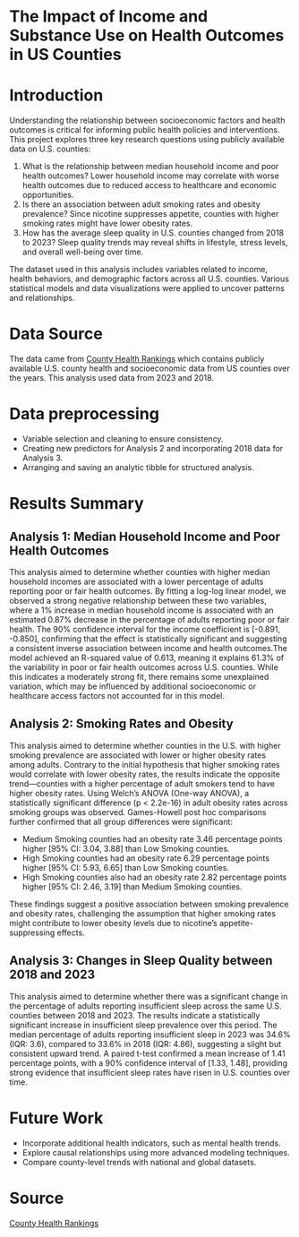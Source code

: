 # The Impact of Income and Substance Use on Health Outcomes in US Counties

# Introduction

Understanding the relationship between socioeconomic factors and health outcomes is critical for informing public health policies and interventions. This project explores three key research questions using publicly available data on U.S. counties:

1. What is the relationship between median household income and poor health outcomes? Lower household income may correlate with worse health outcomes due to reduced access to healthcare and economic opportunities.
2. Is there an association between adult smoking rates and obesity prevalence? Since nicotine suppresses appetite, counties with higher smoking rates might have lower obesity rates.
3. How has the average sleep quality in U.S. counties changed from 2018 to 2023? Sleep quality trends may reveal shifts in lifestyle, stress levels, and overall well-being over time.

The dataset used in this analysis includes variables related to income, health behaviors, and demographic factors across all U.S. counties. Various statistical models and data visualizations were applied to uncover patterns and relationships.

# Data Source

The data came from [County Health Rankings](https://www.countyhealthrankings.org/) which contains publicly available U.S. county health and socioeconomic data from US counties over the years. This analysis used data from 2023 and 2018.

# Data preprocessing 

* Variable selection and cleaning to ensure consistency.
* Creating new predictors for Analysis 2 and incorporating 2018 data for Analysis 3.
* Arranging and saving an analytic tibble for structured analysis.

# Results Summary
## Analysis 1: Median Household Income and Poor Health Outcomes

This analysis aimed to determine whether counties with higher median household incomes are associated with a lower percentage of adults reporting poor or fair health outcomes. By fitting a log-log linear model, we observed a strong negative relationship between these two variables, where a 1% increase in median household income is associated with an estimated 0.87% decrease in the percentage of adults reporting poor or fair health. The 90% confidence interval for the income coefficient is [-0.891, -0.850], confirming that the effect is statistically significant and suggesting a consistent inverse association between income and health outcomes.The model achieved an R-squared value of 0.613, meaning it explains 61.3% of the variability in poor or fair health outcomes across U.S. counties. While this indicates a moderately strong fit, there remains some unexplained variation, which may be influenced by additional socioeconomic or healthcare access factors not accounted for in this model.


## Analysis 2: Smoking Rates and Obesity

This analysis aimed to determine whether counties in the U.S. with higher smoking prevalence are associated with lower or higher obesity rates among adults. Contrary to the initial hypothesis that higher smoking rates would correlate with lower obesity rates, the results indicate the opposite trend—counties with a higher percentage of adult smokers tend to have higher obesity rates. Using Welch’s ANOVA (One-way ANOVA), a statistically significant difference (p < 2.2e-16) in adult obesity rates across smoking groups was observed. Games-Howell post hoc comparisons further confirmed that all group differences were significant:

* Medium Smoking counties had an obesity rate 3.46 percentage points higher [95% CI: 3.04, 3.88] than Low Smoking counties.
* High Smoking counties had an obesity rate 6.29 percentage points higher [95% CI: 5.93, 6.65] than Low Smoking counties.
* High Smoking counties also had an obesity rate 2.82 percentage points higher [95% CI: 2.46, 3.19] than Medium Smoking counties.

These findings suggest a positive association between smoking prevalence and obesity rates, challenging the assumption that higher smoking rates might contribute to lower obesity levels due to nicotine’s appetite-suppressing effects.

## Analysis 3: Changes in Sleep Quality between 2018 and 2023

This analysis aimed to determine whether there was a significant change in the percentage of adults reporting insufficient sleep across the same U.S. counties between 2018 and 2023. The results indicate a statistically significant increase in insufficient sleep prevalence over this period. The median percentage of adults reporting insufficient sleep in 2023 was 34.6% (IQR: 3.6), compared to 33.6% in 2018 (IQR: 4.86), suggesting a slight but consistent upward trend. A paired t-test confirmed a mean increase of 1.41 percentage points, with a 90% confidence interval of [1.33, 1.48], providing strong evidence that insufficient sleep rates have risen in U.S. counties over time.


# Future Work
* Incorporate additional health indicators, such as mental health trends.
* Explore causal relationships using more advanced modeling techniques.
* Compare county-level trends with national and global datasets.


# Source

[County Health Rankings](https://www.countyhealthrankings.org/)